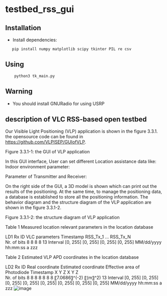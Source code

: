 # testbed_rss_gui

## Installation
 * Install dependencies:
 ```
    pip install numpy matplotlib scipy tkinter PIL re csv
 ```
 
## Using
 ```
     python3 tk_main.py
 ```
 
## Warning
 * You should install GNURadio for using USRP


## description of VLC RSS-based open testbed

Our Visible Light Positioning (VLP) application is shown in the figure 3.3.1. the opensource code can be found in https://github.com/VLPISEP/GUIofVLP. 
  
Figure 3.3.1-1: the GUI of VLP application

In this GUI interface, User can set different Location assistance data like:
Indoor environment parameter: 



Parameter of Transmitter and Receiver:





On the right side of the GUI, a 3D model is shown which can print out the results of the positioning. At the same time, to manage the positioning data, a database is established to store all the positioning information. The behavior diagram and the structure diagram of the VLP application are shown in the figure 3.3.1-2.

 
Figure 3.3.1-2: the structure diagram of VLP application

Table 1 Measured location relevant parameters in the location database

LD1	Rx ID	VLC parameters	Timestamp
		RSS_Tx_1	...	RSS_Tx_N	
Nr. of bits	8	8	8	8	13
Interval	[0, 255]	[0, 255]	[0, 255]	[0, 255]	MM/dd/yyyy hh:mm:ss a zzz







Table 2 Estimated VLP APD coordinates in the location database

LD2	Rx ID	Real coordinate	Estimated coordinate	Effective
area of Photodiode	Timestamp
		X	Y	Z	X	Y	Z		
Nr. of bits	8	8	8	8	8	8	8	〖7.0686〗^(-2) 〖(m〗^2)	13
Interval	[0, 255]	[0, 255]	[0, 255]	[0, 255]	[0, 255]	[0, 255]	[0, 255]	[0, 255]	MM/dd/yyyy hh:mm:ss a zzz
![image](https://user-images.githubusercontent.com/23745472/158250000-a925773a-7a75-4d0e-a188-876788531bd7.png)
